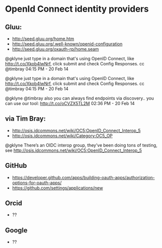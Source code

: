 # OpenId Connect identity providers

## Gluu:

* http://seed.gluu.org/home.htm
* http://seed.gluu.org/.well-known/openid-configuration
* http://seed.gluu.org/oxauth-rp/home.seam

@gklyne just type in a domain that's using OpenID Connect, like http://t.co/Xkob4lwNrf, click submit and check Config Responses. cc @timbray  04:15 PM - 20 Feb 14

@gklyne just type in a domain that's using OpenID Connect, like http://t.co/Xkob4lwNrf, click submit and check Config Responses. cc @timbray 04:15 PM - 20 Feb 14

@gklyne @timbray also you can always find endpoints via discovery.. you can use our tool: http://t.co/oCVZX5TL2M 02:36 PM - 20 Feb 14

## via Tim Bray:

* http://osis.idcommons.net/wiki/OC5:OpenID_Connect_Interop_5
* http://osis.idcommons.net/wiki/Category:OC5_OP

@gklyne There’s an OIDC interop group, they’ve been doing tons of testing, see http://osis.idcommons.net/wiki/OC5:OpenID_Connect_Interop_5


## GitHub

* https://developer.github.com/apps/building-oauth-apps/authorization-options-for-oauth-apps/
* https://github.com/settings/applications/new


## Orcid

* ??


## Google

* ??

